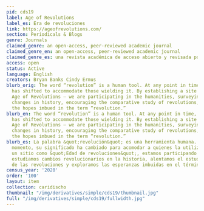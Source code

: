 ```yaml
---
pid: cds19
label: Age of Revolutions
label_es: Era de revoluciones
link: https://ageofrevolutions.com/
section: Periodicals & Blogs
genre: Journals
claimed_genre: an open-access, peer-reviewed academic journal
claimed_genre_en: an open-access, peer-reviewed academic journal
claimed_genre_es: una revista académica de acceso abierto y revisada por pares
access: open
status: Active
language: English
creators: Bryan Banks Cindy Ermus
blurb_orig: The word “revolution” is a human tool. At any point in time, its meaning
  has shifted to accommodate those wielding it. By establishing a site like this —
  Age of Revolutions — we are participating in the humanities, surveying revolutionary
  changes in history, encouraging the comparative study of revolutions, and exploring
  the hopes imbued in the term “revolution.”
blurb_en: The word “revolution” is a human tool. At any point in time, its meaning
  has shifted to accommodate those wielding it. By establishing a site like this —
  Age of Revolutions — we are participating in the humanities, surveying revolutionary
  changes in history, encouraging the comparative study of revolutions, and exploring
  the hopes imbued in the term “revolution.”
blurb_es: La palabra &quot;revolución&quot; es una herramienta humana. En cualquier
  momento, su significado ha cambiado para acomodar a quienes la utilizan. Al establecer
  un sitio como &quot;Edad de revoluciones&quot;, estamos participando en las humanidades,
  estudiamos cambios revolucionarios en la historia, alentamos el estudio comparativo
  de las revoluciones y exploramos las esperanzas imbuidas en el término &quot;revolución&quot;.
census_year: '2020'
order: '100'
layout: item
collection: caridischo
thumbnail: "/img/derivatives/simple/cds19/thumbnail.jpg"
full: "/img/derivatives/simple/cds19/fullwidth.jpg"
---
```


